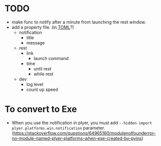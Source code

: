 # TODO
* make func to notify after a minute from launching the rest window.
* add a property file. (in [TOML](https://qiita.com/Magnolia/items/76703179248f17e6b519)?)
  * notification
    * title
    * message
  * rest
    * link
      * launch command
    * time
      * until rest
      * while rest
  * dev
    * log level
    * count up speed

# To convert to Exe
* When you use the notification in plyer, you must add `--hidden-import plyer.platforms.win.notification` parameter. (https://stackoverflow.com/questions/64965160/modulenotfounderror-no-module-named-plyer-platforms-when-exe-created-by-pyins)